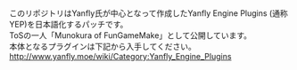 <div>このリポジトリはYanfly氏が中心となって作成したYanfly Engine Plugins (通称YEP)を日本語化するパッチです。</div>
<div>ToSの一人「Munokura of FunGameMake」として公開しています。</div>
<div>本体となるプラグインは下記から入手してください。</div>
<div><a href="http://www.yanfly.moe/wiki/Category:Yanfly_Engine_Plugins">http://www.yanfly.moe/wiki/Category:Yanfly_Engine_Plugins</a></div>  
